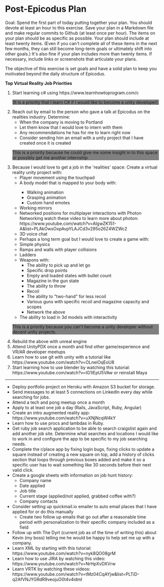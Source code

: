 # Post-Epicodus Plan

Goal:
Spend the first part of today putting together your plan. You should devote at least an hour to this exercise. Save your plan in a Markdown file and make regular commits to Github (at least once per hour). The items on your plan should be as specific as possible. Your plan should include at least twenty items. (Even if you can't complete all of these items in the next few months, they can still become long-term goals or ultimately shift into other goals.) It's also fine if your plan includes more than twenty items. If necessary, include links or screenshots that articulate your plans.

The objective of this exercise is set goals and have a solid plan to keep you motivated beyond the daily structure of Epicodus.

<b>Top Virtual Reality Job Priorities</b>
<ol>
<li>Start learning c# using https://www.learnhowtoprogram.com/c
<p style="background:grey">(It is a priority that I learn C# if I would like to become a unity developer)</p>
</li>
<li>
Reach out by email to the person who gave a talk at Epicodus on the realities industry. Determine:<ul>
  <li>When the company is moving to Portland</li>
  <li>Let them know that I would love to intern with them</li>
  <li>Any recommendations he has for me to learn right now</li>
  <li>Consider sending him an email with a unity project that I have created once it is created</li>
</ul>
<p style="background:grey">This is a priority because he could give me some insight in to this space or possibly get me another internship</p>
</li>
<li>Because I would love to get a job in the 'realities' space: Create a virtual reality unity project with:
  <ul>
    <li>Player movement using the touchpad</li>
    <li>A body model that is mapped to your body with:</li>
    <ul>
      <li>Walking animation</li>
      <li>Grasping animation</li>
      <li>Custom hand emotes</li>
    </ul>
    <li>Working mirrors</li>
    <li>Networked positions for multiplayer interactions with Photon Networking watch these video to learn more about photon: https://www.youtube.com/watch?v=AIgwZK151-A&list=PLAkOwsOxpAvpYLAJCd3v295o26Z4WZWc2 </li>
    <li>3D voice chat</li>
    <li>Perhaps a long term goal but I would love to create a game with:</li>
    <li>Simple physics</li>
    <li>Ramps and walls with player collisions</li>
    <li>Ladders</li>
    <li>Weapons with:
      <ul>
        <li>The ability to pick up and let go</li>
        <li>Specific drop points</li>
        <li>Empty and loaded states with bullet count</li>
        <li>Magazine in the gun state</li>
        <li>The ability to throw</li>
        <li>Recoil</li>
        <li>The ability to "two-hand" for less recoil</li>
        <li>Various guns with specific recoil and magazine capacity and scopes</li>
        <li>Network the above</li>
      </ul>
    </li>
    <li>The ability to load in 3d models with interactivity</li>
  </ul>
  <p style="background:grey">This is a priority because you can't become a unity developer without decent unity projects.</p>
</li>
<li>Rebuild the above with unreal engine</li>
<li>Attend UnityPDX once a month and find other game/experience and VR/AR developer meetups</li>
<li>Learn how to use git with unity with a tutorial like https://www.youtube.com/watch?v=OLneiOqEoU8</li>
<li>Start learning how to use blender by watching this tutorial: https://www.youtube.com/watch?v=IG1IEpU5VAw or reinstall Maya</li>
</ol>

<hr>

<ul>
  <li>Deploy portfolio project on Heroku with Amazon S3 bucket for storage.</li>
  <li>Send messages to at least 5 connections on LinkedIn every day while searching for jobs.</li>
  <li>Attend a tech and pong meetup once a month</li>
  <li>Apply to at least one job a day (Rails, JavaScript, Ruby, Angular)</li>
  <li>Create an intro augmented reality app: https://www.youtube.com/watch?v=uXNjNcqW4kY</li>
  <li>Learn how to use procs and lambdas in Ruby.</li>
  <li>Get ruby job search application to be able to search craigslist again and add another job site. Determine what searches and locations I would like to work in and configure the app to be specific to my job searching needs.</li>
  <li>Complete the r/place app by fixing login bugs, fixing clicks to update a square instead of creating a new square on top, add a history of clicks section that loops through previous boxes added and make it so a specific user has to wait something like 30 seconds before their next valid click.</li>
  <li>Create a google sheets with information on job hunt history:
    <ul>
      <li>Company name</li>
      <li>Date applied</li>
      <li>Job title</li>
      <li>Current stage (applied/not applied, grabbed coffee with?)</li>
      <li>Company contacts</li>
    </ul>
  </li>
  <li>Consider setting up quickmail.io emailer to auto email places that I have applied for or do this manually
    <ul>
      <li>Create two follow up emails that go out after a reasonable time period with personalization to their specific company included as a field</li>
    </ul>
  </li>
  <li>Follow up with The Dyrt (current job as of the time of writing this) about Kevin (my boss) telling me he would be happy to help set me up with a company. </li>
  <li>Learn XML by starting with this tutorial: https://www.youtube.com/watch?v=nyk8QO08grM</li>
  <li>Learn how to use JIRA by watching this video: https://www.youtube.com/watch?v=NrHpXvDXVrw</li>
  <li>Learn VRTK by watching these videos: https://www.youtube.com/watch?v=tMz04CqAYjw&list=PLTiD-q2AfVNJYGRdR9veojuO0t4v4idmI</li>  
</ul>
